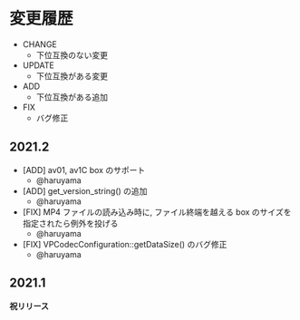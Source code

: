 # 変更履歴

- CHANGE
    - 下位互換のない変更
- UPDATE
    - 下位互換がある変更
- ADD
    - 下位互換がある追加
- FIX
    - バグ修正

## 2021.2

- [ADD] av01, av1C box のサポート
    - @haruyama
- [ADD] get_version_string() の追加
    - @haruyama
- [FIX] MP4 ファイルの読み込み時に, ファイル終端を越える box のサイズを指定されたら例外を投げる
    - @haruyama
- [FIX] VPCodecConfiguration::getDataSize() のバグ修正
    - @haruyama

## 2021.1

**祝リリース**
